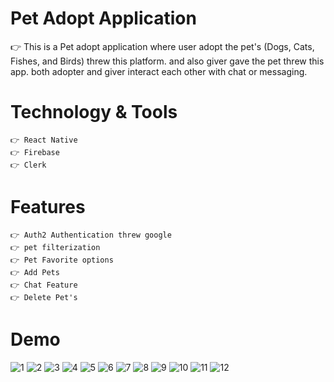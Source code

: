 # Pet Adopt Application #
👉 This is a Pet adopt application where user adopt the pet's (Dogs, Cats, Fishes, and Birds) threw this platform. and also giver gave the pet threw this app. both adopter and giver interact each other with chat or messaging. 

# Technology & Tools #
```
👉 React Native
👉 Firebase
👉 Clerk
```

# Features #
```
👉 Auth2 Authentication threw google
👉 pet filterization
👉 Pet Favorite options
👉 Add Pets
👉 Chat Feature
👉 Delete Pet's
```

# Demo #
![1](https://github.com/user-attachments/assets/440c4261-8fd1-4ebe-8eb0-dda8c034db01)
![2](https://github.com/user-attachments/assets/0062b2ae-4dd4-4704-a84e-cb07e0c4d0d0)
![3](https://github.com/user-attachments/assets/0a9b70a7-d890-4d1a-9d1a-c780527147ef)
![4](https://github.com/user-attachments/assets/8b4f2f80-605b-4787-8a32-96820cafd888)
![5](https://github.com/user-attachments/assets/4ebf4aaa-cbd3-443b-9c04-a3e7f5b1f4d6)
![6](https://github.com/user-attachments/assets/03d67f6b-4c63-4980-8493-c7e541847418)
![7](https://github.com/user-attachments/assets/dae429ac-72e7-48c1-8b69-5ee13b72767f)
![8](https://github.com/user-attachments/assets/a2497aac-00d0-405c-a948-9107218b426b)
![9](https://github.com/user-attachments/assets/7ae08872-6a81-49c1-a447-7da06d55b434)
![10](https://github.com/user-attachments/assets/5199997a-8634-4839-a305-261d139796c8)
![11](https://github.com/user-attachments/assets/4fb33fe0-17a4-4005-a4e9-54065fe6bd6c)
![12](https://github.com/user-attachments/assets/3810274d-a85a-493e-8bd1-f23b9a9db3f4)

